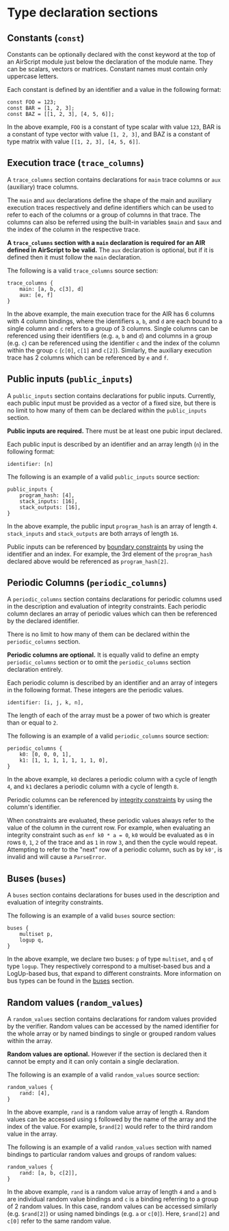 # Type declaration sections

## Constants (`const`)

Constants can be optionally declared with the const keyword at the top of an AirScript module just below the declaration of the module name. They can be scalars, vectors or matrices. Constant names must contain only uppercase letters.

Each constant is defined by an identifier and a value in the following format:

```
const FOO = 123;
const BAR = [1, 2, 3];
const BAZ = [[1, 2, 3], [4, 5, 6]];
```

In the above example, `FOO` is a constant of type scalar with value `123`, BAR is a constant of type vector with value `[1, 2, 3]`, and BAZ is a constant of type matrix with value `[[1, 2, 3], [4, 5, 6]]`.

## Execution trace (`trace_columns`)

A `trace_columns` section contains declarations for `main` trace columns or `aux` (auxiliary) trace columns.

The `main` and `aux` declarations define the shape of the main and auxiliary execution traces respectively and define identifiers which can be used to refer to each of the columns or a group of columns in that trace. The columns can also be referred using the built-in variables `$main` and `$aux` and the index of the column in the respective trace.

**A `trace_columns` section with a `main` declaration is required for an AIR defined in AirScript to be valid.** The `aux` declaration is optional, but if it is defined then it must follow the `main` declaration.

The following is a valid `trace_columns` source section:

```
trace_columns {
    main: [a, b, c[3], d]
    aux: [e, f]
}
```

In the above example, the main execution trace for the AIR has 6 columns with 4 column bindings, where the identifiers `a`, `b`, and `d` are each bound to a single column and `c` refers to a group of 3 columns. Single columns can be referenced using their identifiers (e.g. `a`, `b` and `d`) and columns in a group (e.g. `c`) can be referenced using the identifier `c` and the index of the column within the group `c` (`c[0]`, `c[1]` and `c[2]`). Similarly, the auxiliary execution trace has 2 columns which can be referenced by `e` and `f`.

## Public inputs (`public_inputs`)

A `public_inputs` section contains declarations for public inputs. Currently, each public input must be provided as a vector of a fixed size, but there is no limit to how many of them can be declared within the `public_inputs` section.

**Public inputs are required.** There must be at least one pubic input declared.

Each public input is described by an identifier and an array length (`n`) in the following format:

```
identifier: [n]
```

The following is an example of a valid `public_inputs` source section:

```
public_inputs {
    program_hash: [4],
    stack_inputs: [16],
    stack_outputs: [16],
}
```

In the above example, the public input `program_hash` is an array of length `4`. `stack_inputs` and `stack_outputs` are both arrays of length `16`.

Public inputs can be referenced by [boundary constraints](./constraints.md#boundary_constraints) by using the identifier and an index. For example, the 3rd element of the `program_hash` declared above would be referenced as `program_hash[2]`.

## Periodic Columns (`periodic_columns`)

A `periodic_columns` section contains declarations for periodic columns used in the description and evaluation of integrity constraints. Each periodic column declares an array of periodic values which can then be referenced by the declared identifier.

There is no limit to how many of them can be declared within the `periodic_columns` section.

**Periodic columns are optional.** It is equally valid to define an empty `periodic_columns` section or to omit the `periodic_columns` section declaration entirely.

Each periodic column is described by an identifier and an array of integers in the following format. These integers are the periodic values.

```
identifier: [i, j, k, n],
```

The length of each of the array must be a power of two which is greater than or equal to `2`.

The following is an example of a valid `periodic_columns` source section:

```
periodic_columns {
    k0: [0, 0, 0, 1],
    k1: [1, 1, 1, 1, 1, 1, 1, 0],
}
```

In the above example, `k0` declares a periodic column with a cycle of length `4`, and `k1` declares a periodic column with a cycle of length `8`.

Periodic columns can be referenced by [integrity constraints](./constraints.md#integrity_constraints) by using the column's identifier.

When constraints are evaluated, these periodic values always refer to the value of the column in the current row. For example, when evaluating an integrity constraint such as `enf k0 * a = 0`, `k0` would be evaluated as `0` in rows `0`, `1`, `2` of the trace and as `1` in row `3`, and then the cycle would repeat. Attempting to refer to the "next" row of a periodic column, such as by `k0'`, is invalid and will cause a `ParseError`.


## Buses (`buses`)

A `buses` section contains declarations for buses used in the description and evaluation of integrity constraints.


The following is an example of a valid `buses` source section:

```
buses {
    multiset p,
    logup q,
}
```

In the above example, we declare two buses: `p` of type `multiset`, and `q` of type `logup`. They respectively correspond to a multiset-based bus and a LogUp-based bus, that expand to different constraints. More information on bus types can be found in the [buses](./buses.md) section. 

## Random values (`random_values`)

A `random_values` section contains declarations for random values provided by the verifier. Random values can be accessed by the named identifier for the whole array or by named bindings to single or grouped random values within the array.

**Random values are optional.** However if the section is declared then it cannot be empty and it can only contain a single declaration.

The following is an example of a valid `random_values` source section:

```
random_values {
    rand: [4],
}
```

In the above example, `rand` is a random value array of length `4`. Random values can be accessed using `$` followed by the name of the array and the index of the value. For example, `$rand[2]` would refer to the third random value in the array.

The following is an example of a valid `random_values` section with named bindings to particular random values and groups of random values:

```
random_values {
    rand: [a, b, c[2]],
}
```

In the above example, `rand` is a random value array of length `4` and `a` and `b` are individual random value bindings and `c` is a binding referring to a group of 2 random values. In this case, random values can be accessed similarly (e.g. `$rand[2]`) or using named bindings (e.g. `a` or `c[0]`). Here, `$rand[2]` and `c[0]` refer to the same random value.